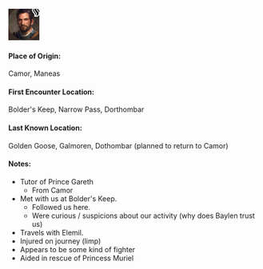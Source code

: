 ![Gerard](../../images/Gerard.png)

#### Place of Origin:
Camor, Maneas
#### First Encounter Location: 
Bolder's Keep, Narrow Pass, Dorthombar
#### Last Known Location: 
Golden Goose, Galmoren, Dothombar (planned to return to Camor)

#### Notes:
* Tutor of Prince Gareth
    * From Camor
* Met with us at Bolder's Keep.
    * Followed us here.
    * Were curious / suspicions about our activity (why does Baylen trust us)
* Travels with Elemil.
* Injured on journey (limp)
* Appears to be some kind of fighter
* Aided in rescue of Princess Muriel
